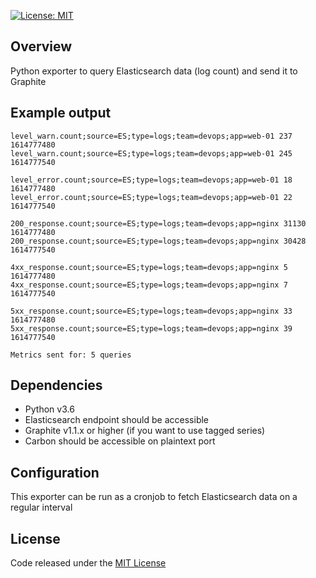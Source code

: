 [![License: MIT](https://img.shields.io/badge/License-MIT-blue.svg)](https://opensource.org/licenses/MIT)

## Overview
Python exporter to query Elasticsearch data (log count) and send it to Graphite

## Example output
```
level_warn.count;source=ES;type=logs;team=devops;app=web-01 237 1614777480
level_warn.count;source=ES;type=logs;team=devops;app=web-01 245 1614777540

level_error.count;source=ES;type=logs;team=devops;app=web-01 18 1614777480
level_error.count;source=ES;type=logs;team=devops;app=web-01 22 1614777540

200_response.count;source=ES;type=logs;team=devops;app=nginx 31130 1614777480
200_response.count;source=ES;type=logs;team=devops;app=nginx 30428 1614777540

4xx_response.count;source=ES;type=logs;team=devops;app=nginx 5 1614777480
4xx_response.count;source=ES;type=logs;team=devops;app=nginx 7 1614777540

5xx_response.count;source=ES;type=logs;team=devops;app=nginx 33 1614777480
5xx_response.count;source=ES;type=logs;team=devops;app=nginx 39 1614777540

Metrics sent for: 5 queries
```

## Dependencies
- Python v3.6
- Elasticsearch endpoint should be accessible
- Graphite v1.1.x or higher (if you want to use tagged series)
- Carbon should be accessible on plaintext port

## Configuration
This exporter can be run as a cronjob to fetch Elasticsearch data on a regular interval

## License
Code released under the [MIT License](https://opensource.org/licenses/MIT)